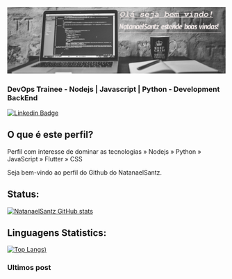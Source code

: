 ![Bem vindo ao NatanaelSantz!](https://github.com/NatanaelSantz/NatanaelSantz/blob/main/hendler.jpg)
### DevOps Trainee - Nodejs | Javascript | Python - Development BackEnd

[![Linkedin Badge](https://img.shields.io/badge/-LinkedIn-blue?style=flat-square&logo=Linkedin&logoColor=white&link=https://https://www.linkedin.com/in/natanael-santana-santos/)](https://www.linkedin.com/in/natanael-santana-santos/)
## O que é este perfil?
Perfil com interesse de dominar as tecnologias  » Nodejs » Python » JavaScript » Flutter » CSS


Seja bem-vindo ao perfil  do Github do NatanaelSantz.

## Status:

[![NatanaelSantz GitHub stats](https://github-readme-stats.vercel.app/api?username=NatanaelSantz&show_icons=true&theme=algolia)](https://github.com/NatanaelSantz/github-readme-stats)

## Linguagens Statistics:

[![Top Langs](https://github-readme-stats.vercel.app/api/top-langs/?username=NatanaelSantz&show_icons=true&theme=algolia&langs_count=8))](https://github.com/NatanaelSantz/github-readme-stats)

### Ultimos post 
<!-- BLOG-POST-LIST:START -->
<!-- BLOG-POST-LIST:END -->